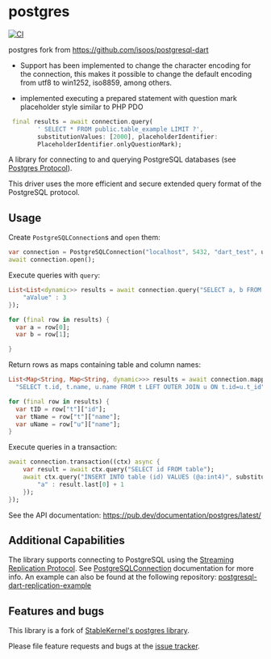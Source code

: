 # postgres

[![CI](https://github.com/insinfo/postgres_fork/actions/workflows/dart.yml/badge.svg)](https://github.com/insinfo/postgres_fork/actions/workflows/dart.yml)


postgres fork from https://github.com/isoos/postgresql-dart

- Support has been implemented to change the character encoding for the connection, this makes it possible to change the default encoding from utf8 to win1252, iso8859, among others.

- implemented executing a prepared statement with question mark placeholder style similar to PHP PDO
```dart
 final results = await connection.query(
        ' SELECT * FROM public.table_example LIMIT ?',
        substitutionValues: [2000], placeholderIdentifier: 
        PlaceholderIdentifier.onlyQuestionMark);
```


A library for connecting to and querying PostgreSQL databases (see [Postgres Protocol](https://www.postgresql.org/docs/13/protocol-overview.html)).

This driver uses the more efficient and secure extended query format of the PostgreSQL protocol.

## Usage

Create `PostgreSQLConnection`s and `open` them:

```dart
var connection = PostgreSQLConnection("localhost", 5432, "dart_test", username: "dart", password: "dart");
await connection.open();
```

Execute queries with `query`:

```dart
List<List<dynamic>> results = await connection.query("SELECT a, b FROM table WHERE a = @aValue", substitutionValues: {
    "aValue" : 3
});

for (final row in results) {
  var a = row[0];
  var b = row[1];

} 
```

Return rows as maps containing table and column names:

```dart
List<Map<String, Map<String, dynamic>>> results = await connection.mappedResultsQuery(
  "SELECT t.id, t.name, u.name FROM t LEFT OUTER JOIN u ON t.id=u.t_id");

for (final row in results) {
  var tID = row["t"]["id"];
  var tName = row["t"]["name"];
  var uName = row["u"]["name"];
}
```

Execute queries in a transaction:

```dart
await connection.transaction((ctx) async {
    var result = await ctx.query("SELECT id FROM table");
    await ctx.query("INSERT INTO table (id) VALUES (@a:int4)", substitutionValues: {
        "a" : result.last[0] + 1
    });
});
```

See the API documentation: https://pub.dev/documentation/postgres/latest/

## Additional Capabilities

The library supports connecting to PostgreSQL using the [Streaming Replication Protocol][].
See [PostgreSQLConnection][] documentation for more info.
An example can also be found at the following repository: [postgresql-dart-replication-example][]

[Streaming Replication Protocol]: https://www.postgresql.org/docs/13/protocol-replication.html
[PostgreSQLConnection]: https://pub.dev/documentation/postgres/latest/postgres/PostgreSQLConnection/PostgreSQLConnection.html
[postgresql-dart-replication-example]: https://github.com/osaxma/postgresql-dart-replication-example

## Features and bugs

This library is a fork of [StableKernel's postgres library](https://github.com/stablekernel/postgresql-dart).

Please file feature requests and bugs at the [issue tracker][tracker].

[tracker]: https://github.com/isoos/postgresql-dart/issues
